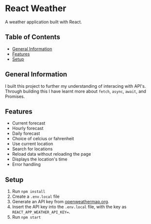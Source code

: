 # React Weather <!-- omit in toc -->

A weather application built with React.

## Table of Contents <!-- omit in toc -->

- [General Information](#general-information)
- [Features](#features)
- [Setup](#setup)

## General Information

I built this project to further my understanding of interacing with API's. Through building this I have learnt more about `fetch`, `async`, `await`, and Promises.

## Features

- Current forecast
- Hourly forecast
- Daily forecast
- Choice of celcius or fahrenheit
- Use current location
- Search for locations
- Reload data without reloading the page
- Displays the location's time
- Error handling

## Setup

1. Run `npm install`
2. Create a `.env.local` file
3. Generate an API key from [openweathermap.org](https://openweathermap.org).
4. Insert the API key into the `.env.local` file, with the key as `REACT_APP_WEATHER_API_KEY=`.
5. Run `npm start`
